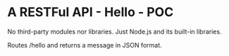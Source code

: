 # A RESTFul API - Hello - POC

  No third-party modules nor libraries. Just Node.js and its built-in libraries.
  
  Routes /hello and returns a message in JSON format.
